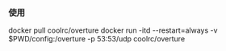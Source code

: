### 使用

docker pull coolrc/overture
docker run -itd --restart=always -v $PWD/config:/overture -p 53:53/udp coolrc/overture
